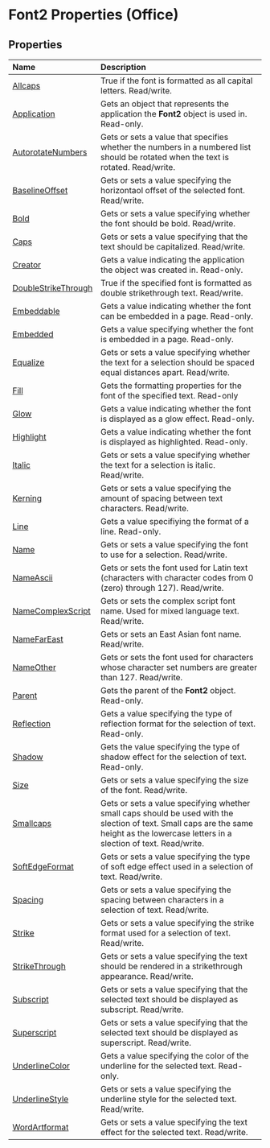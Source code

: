 
# Font2 Properties (Office)

## Properties



|**Name**|**Description**|
|:-----|:-----|
| [Allcaps](66a576ef-d765-38ea-26e7-5bc06ff29907.md)|True if the font is formatted as all capital letters. Read/write.|
| [Application](9991c892-6fc5-3487-8b4c-b3d9c8b90fba.md)|Gets an object that represents the application the  **Font2** object is used in. Read-only.|
| [AutorotateNumbers](91007f1f-a3e5-1a7c-19c5-badc25201596.md)|Gets or sets a value that specifies whether the numbers in a numbered list should be rotated when the text is rotated. Read/write.|
| [BaselineOffset](93062fdc-25fd-3fe2-1b12-5301057bb1a7.md)|Gets or sets a value specifying the horizontaol offset of the selected font. Read/write.|
| [Bold](ad660a44-5c37-ea23-1bc2-17b337df8ad1.md)|Gets or sets a value specifying whether the font should be bold. Read/write.|
| [Caps](56a52bb6-7040-b018-05e8-6680924e311c.md)|Gets or sets a value specifying that the text should be capitalized. Read/write.|
| [Creator](8a417bc4-b208-fdb1-5b2d-7f61cb42b590.md)|Gets a value indicating the application the object was created in. Read-only.|
| [DoubleStrikeThrough](494bc4ab-8de5-d63b-c508-8ed0aa4fca6c.md)|True if the specified font is formatted as double strikethrough text. Read/write.|
| [Embeddable](80affb7d-e728-7753-0d59-5f2b0969645d.md)|Gets a value indicating whether the font can be embedded in a page. Read-only.|
| [Embedded](906f1d84-dcc8-0187-2661-559e7db04e46.md)|Gets a value specifying whether the font is embedded in a page. Read-only.|
| [Equalize](634b30d8-7e8b-952a-eb89-1113560eb7d2.md)|Gets or sets a value specifying whether the text for a selection should be spaced equal distances apart. Read/write.|
| [Fill](b8f19a98-4e22-d2ad-1404-3ee48d3edde3.md)|Gets the formatting properties for the font of the specified text. Read-only|
| [Glow](8f9c33aa-70fd-1e9f-fe45-5f1b988b8ef7.md)|Gets a value indicating whether the font is displayed as a glow effect. Read-only.|
| [Highlight](320ee1c7-6d0e-c284-37e7-33cf99d0db9b.md)|Gets a value indicating whether the font is displayed as highlighted. Read-only.|
| [Italic](88cc4dcb-62c5-11ce-49b5-ee090111e616.md)|Gets or sets a value specifying whether the text for a selection is italic. Read/write.|
| [Kerning](0fc7f63c-bffc-486e-65ed-bbb04af6a209.md)|Gets or sets a value specifying the amount of spacing between text characters. Read/write.|
| [Line](9e2b48e7-e69b-4bd3-e2dd-1b4a6f6e5575.md)|Gets a value specifiying the format of a line. Read-only.|
| [Name](febaac7b-dc8e-abd0-8883-cc8b1d2b98b5.md)|Gets or sets a value specifying the font to use for a selection. Read/write.|
| [NameAscii](085c3147-d93e-2efa-6834-d1fc6c65eef9.md)|Gets or sets the font used for Latin text (characters with character codes from 0 (zero) through 127). Read/write.|
| [NameComplexScript](8f5d513e-990c-1783-ea5b-d600a5a83170.md)|Gets or sets the complex script font name. Used for mixed language text. Read/write.|
| [NameFarEast](3f476612-615f-b1c4-625a-1a4fd67f7da9.md)|Gets or sets an East Asian font name. Read/write.|
| [NameOther](62092f40-321d-224a-8109-1360bd503a44.md)|Gets or sets the font used for characters whose character set numbers are greater than 127. Read/write.|
| [Parent](ab375f24-f9bc-d3c1-6976-713a1624763e.md)|Gets the parent of the  **Font2** object. Read-only.|
| [Reflection](ae59cf83-4717-d3e1-9664-c7be0233a8eb.md)|Gets a value specifying the type of reflection format for the selection of text. Read-only.|
| [Shadow](0a95cb09-3cc1-f08a-9986-454307cdbf1d.md)|Gets the value specifying the type of shadow effect for the selection of text. Read-only.|
| [Size](6b15e14c-9d4a-529d-5854-2417a7d7985c.md)|Gets or sets a value specifying the size of the font. Read/write.|
| [Smallcaps](edc34db5-278e-61e9-9510-8acd3fd9ea2c.md)|Gets or sets a value specifying whether small caps should be used with the slection of text. Small caps are the same height as the lowercase letters in a slection of text. Read/write.|
| [SoftEdgeFormat](8a2d4db3-5788-4b67-fe9d-3fa65f6eb6da.md)|Gets or sets a value specifying the type of soft edge effect used in a selection of text. Read/write.|
| [Spacing](4957d0cf-1c22-1f30-bc91-bb994d69454d.md)|Gets or sets a value specifying the spacing between characters in a selection of text. Read/write.|
| [Strike](a4d48ba9-08da-75f1-9470-59ae22dd9538.md)|Gets or sets a value specifying the strike format used for a selection of text. Read/write.|
| [StrikeThrough](d40062d9-0a38-2aaa-9675-57a90cbde1dc.md)|Gets or sets a value specifying the text should be rendered in a strikethrough appearance. Read/write.|
| [Subscript](904325fa-e08e-999b-dd11-ef8c3bcc124c.md)|Gets or sets a value specifying that the selected text should be displayed as subscript. Read/write.|
| [Superscript](a6cd553f-9916-0182-1678-5e0d9cc71600.md)|Gets or sets a value specifying that the selected text should be displayed as superscript. Read/write.|
| [UnderlineColor](7479a08a-7960-78bb-d3c0-e2716e2a7bbb.md)|Gets a value specifying the color of the underline for the selected text. Read-only.|
| [UnderlineStyle](687db3cb-7360-75b7-2c20-f553bb25e8b4.md)|Gets or sets a value specifying the underline style for the selected text. Read/write.|
| [WordArtformat](b7f69361-d5b2-b7cb-f2a3-692dd449ff1a.md)|Gets or sets a value specifying the text effect for the selected text. Read/write.|
